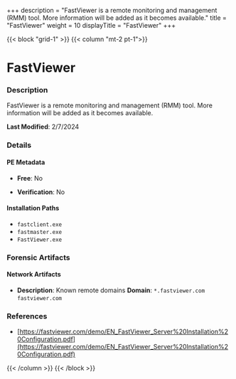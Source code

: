 +++
description = "FastViewer is a remote monitoring and management (RMM) tool. More information will be added as it becomes available."
title = "FastViewer"
weight = 10
displayTitle = "FastViewer"
+++


{{< block "grid-1" >}}
{{< column "mt-2 pt-1">}}

# FastViewer


### Description

FastViewer is a remote monitoring and management (RMM) tool. More information will be added as it becomes available.



**Last Modified**: 2/7/2024

### Details


#### PE Metadata


- **Free**: No

- **Verification**: No




#### Installation Paths
- `fastclient.exe`
- `fastmaster.exe`
- `FastViewer.exe`

### Forensic Artifacts




#### Network Artifacts

- **Description**: Known remote domains
  **Domain**: `*.fastviewer.com` `fastviewer.com`





### References
- [https://fastviewer.com/demo/EN_FastViewer_Server%20Installation%20Configuration.pdf](https://fastviewer.com/demo/EN_FastViewer_Server%20Installation%20Configuration.pdf)



{{< /column >}}
{{< /block >}}
